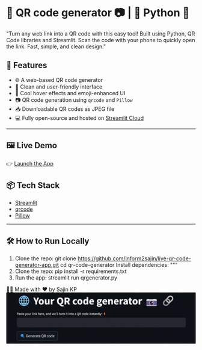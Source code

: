 # 🔗 QR code generator 📷 | 🐍 Python 🔳
"Turn any web link into a QR code with this easy tool! Built using Python, QR Code libraries and Streamlit.
Scan the code with your phone to quickly open the link. Fast, simple, and clean design."

## 🚀 Features

- 🌐 A web-based QR code generator
- 🧠 Clean and user-friendly interface
- 🎨 Cool hover effects and emoji-enhanced UI
- 📷 QR code generation using `qrcode` and `Pillow`
- 📥 Downloadable QR codes as JPEG file
- 💻 Fully open-source and hosted on [Streamlit Cloud](https://streamlit.io/cloud)

---

## 🖼️ Live Demo

👉 [Launch the App](https://live-qr-code-generator-app.streamlit.app)


## 📦 Tech Stack

- [Streamlit](https://streamlit.io/)
- [qrcode](https://pypi.org/project/qrcode/)
- [Pillow](https://pypi.org/project/Pillow/)

---

## 🛠️ How to Run Locally

1. Clone the repo:
  git clone https://github.com/inform2sajin/live-qr-code-generator-app.git
  cd qr-code-generator
  Install dependencies: """
3. Clone the repo:
   pip install -r requirements.txt
4. Run the app:
   streamlit run qrgenerator.py

   
🧑‍💻 Made with ❤️ by Sajin KP
![live-qr-code-generator-app](qrlivege.gif)
